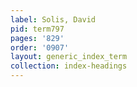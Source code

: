 ```yaml
---
label: Solis, David
pid: term797
pages: '829'
order: '0907'
layout: generic_index_term
collection: index-headings
---
```

